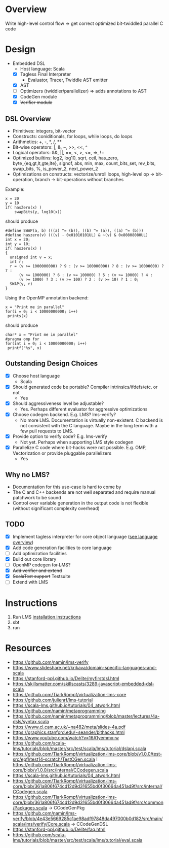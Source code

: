 # Overview
Write high-level control flow => get correct optimized bit-twiddled parallel C code

# Design
* Embedded DSL
  * Host language: Scala
  - [x] Tagless Final Interpreter
    - Evaluator, Tracer, Twiddle AST emitter
  - [x] AST
  - [ ] Optimizers (twiddler/parallelizer) => adds annotations to AST
  - [x] CodeGen module
  - [x] ~~Verifier module~~

## DSL Overview
* Primitives: integers, bit-vector
* Constructs: coniditionals, for loops, while loops, do loops
* Arithmetics: +, -, *, /, **
* Bit-wise operators: |, &, ~, >>, <<, ^
* Logical operators: &&, ||, ==, <, >, <=, =>, !=
* Optimized builtins: log2, log10, sqrt, ceil, has_zero, byte_{eq,gt,lt,gte,lte}, signof, abs, min, max, count_bits_set, rev_bits, swap_bits, %, is_power_2, next_power_2
* Optimizations on constructs: vectorize/unroll loops, high-level op -> bit-operation, branch -> bit-operations without branches

Example:
```
x = 20
y = 10
if( hasZero(x) )
    swapBits(y, log10(x))
```
should produce
```
#define SWAP(a, b) (((a) ^= (b)), ((b) ^= (a)), ((a) ^= (b)))
#define haszero(v) (((v) - 0x01010101UL) & ~(v) & 0x80808080UL)
int x = 20;
int y = 10;
if( haszero(x) )
{
  unsigned int v = x;
  int r;
  r = (v >= 1000000000) ? 9 : (v >= 100000000) ? 8 : (v >= 10000000) ? 7 : 
      (v >= 1000000) ? 6 : (v >= 100000) ? 5 : (v >= 10000) ? 4 : 
      (v >= 1000) ? 3 : (v >= 100) ? 2 : (v >= 10) ? 1 : 0;
  SWAP(y, r)
}
```

Using the OpenMP annotation backend:
```
x = "Print me in parallel"
for(i = 0; i < 10000000000; i++)
 prints(x)
```
should produce
```
char* x = "Print me in parallel"
#pragma omp for
for(int i = 0; i < 10000000000; i++)
 printf("%s", x)
```

## Outstanding Design Choices
- [x] Choose host language
  - Scala
- [x] Should generated code be portable? Compiler intrinsics/ifdefs/etc. or not
  - Yes
- [x] Should aggressiveness level be adjustable?
  - Yes. Perhaps different evaluator for aggressive optimizations
- [x] Choose codegen backend. E.g. LMS? lms-verify?
  - No more LMS. Documentation is virtually non-existent. C backend is not consistent with the C language. Maybe in the long term with a few pull requests to LMS.
- [x] Provide option to verify code? E.g. lms-verify
  - Not yet. Perhaps when supporting LMS style codegen
- [x] Parallelize C code where bit-hacks were not possible. E.g. OMP, Vectorization or provide pluggable parallelizers
  - Yes

## Why no LMS?
- Documentation for this use-case is hard to come by
- The C and C++ backends are not well separated and require manual patchwork to be sound
- Control over variable generation in the output code is not flexible (without significant complexity overhead)

## TODO
- [x] Implement tagless interpreter for core object language ([see language overview](#dsl-overview))
- [x] Add code generation facilities to core language
- [ ] Add optimization facilities
- [x] Build out core library
- [ ] OpenMP codegen ~~for LMS~~?
- [x] ~~Add verifier and extend~~
- [x] ~~ScalaTest support~~ Testsuite
- [ ] Extend with LMS

# Instructions
1. Run LMS [installation instructions](https://github.com/TiarkRompf/virtualization-lms-core)
2. sbt
3. run

# Resources
* https://github.com/namin/lms-verify
* https://www.slideshare.net/krikava/domain-specific-languages-and-scala
* https://stanford-ppl.github.io/Delite/myfirstdsl.html
* https://skillsmatter.com/skillscasts/3289-javascript-embedded-dsl-scala
* https://github.com/TiarkRompf/virtualization-lms-core
* https://github.com/julienrf/lms-tutorial
* https://scala-lms.github.io/tutorials/04_atwork.html
* https://github.com/namin/metaprogramming
* https://github.com/namin/metaprogramming/blob/master/lectures/4a-dsls/syntax.scala
* https://www.cl.cam.ac.uk/~na482/meta/slides-4a.pdf
* https://graphics.stanford.edu/~seander/bithacks.html
* https://www.youtube.com/watch?v=16A1yemmx-w
* https://github.com/scala-lms/tutorials/blob/master/src/test/scala/lms/tutorial/dslapi.scala
* https://github.com/TiarkRompf/virtualization-lms-core/blob/v1.0.0/test-src/epfl/test14-scratch/TestCGen.scala
! https://github.com/TiarkRompf/virtualization-lms-core/blob/v1.0.0/src/internal/CCodegen.scala
* https://scala-lms.github.io/tutorials/04_atwork.html
* https://github.com/TiarkRompf/virtualization-lms-core/blob/361a806f674cd12d9d31655bd0f30664a451ad9f/src/internal/CCodegen.scala
* https://github.com/TiarkRompf/virtualization-lms-core/blob/361a806f674cd12d9d31655bd0f30664a451ad9f/src/common/Packages.scala -> CCodeGenPkg
* https://github.com/namin/lms-verify/blob/4e43e5669285c1ae98adf97848da497000b0d182/src/main/scala/lms/verify/Core.scala -> CCodeGenDSL
* https://stanford-ppl.github.io/Delite/faq.html
* https://github.com/scala-lms/tutorials/blob/master/src/test/scala/lms/tutorial/eval.scala
